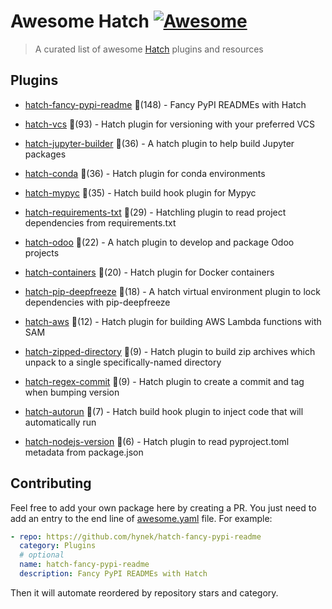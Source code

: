 # Awesome Hatch [![Awesome](https://awesome.re/badge-flat.svg)](https://github.com/sindresorhus/awesome)

> A curated list of awesome [Hatch](https://hatch.pypa.io/latest/) plugins and resources


## Plugins
  
- [hatch-fancy-pypi-readme](https://github.com/hynek/hatch-fancy-pypi-readme) 🌟(148) - Fancy PyPI READMEs with Hatch
  
- [hatch-vcs](https://github.com/ofek/hatch-vcs) 🌟(93) - Hatch plugin for versioning with your preferred VCS
  
- [hatch-jupyter-builder](https://github.com/jupyterlab/hatch-jupyter-builder) 🌟(36) - A hatch plugin to help build Jupyter packages
  
- [hatch-conda](https://github.com/OldGrumpyViking/hatch-conda) 🌟(36) - Hatch plugin for conda environments
  
- [hatch-mypyc](https://github.com/ofek/hatch-mypyc) 🌟(35) - Hatch build hook plugin for Mypyc
  
- [hatch-requirements-txt](https://github.com/repo-helper/hatch-requirements-txt) 🌟(29) - Hatchling plugin to read project dependencies from requirements.txt
  
- [hatch-odoo](https://github.com/acsone/hatch-odoo) 🌟(22) - A hatch plugin to develop and package Odoo projects
  
- [hatch-containers](https://github.com/ofek/hatch-containers) 🌟(20) - Hatch plugin for Docker containers
  
- [hatch-pip-deepfreeze](https://github.com/sbidoul/hatch-pip-deepfreeze) 🌟(18) - A hatch virtual environment plugin to lock dependencies with pip-deepfreeze
  
- [hatch-aws](https://github.com/aka-raccoon/hatch-aws) 🌟(12) - Hatch plugin for building AWS Lambda functions with SAM
  
- [hatch-zipped-directory](https://github.com/dairiki/hatch-zipped-directory) 🌟(9) - Hatch plugin to build zip archives which unpack to a single specifically-named directory
  
- [hatch-regex-commit](https://github.com/frankie567/hatch-regex-commit) 🌟(9) - Hatch plugin to create a commit and tag when bumping version
  
- [hatch-autorun](https://github.com/ofek/hatch-autorun) 🌟(7) - Hatch build hook plugin to inject code that will automatically run
  
- [hatch-nodejs-version](https://github.com/agoose77/hatch-nodejs-version) 🌟(6) - Hatch plugin to read pyproject.toml metadata from package.json
  


## Contributing

Feel free to add your own package here by creating a PR. You just need to add an entry to the end line of [awesome.yaml](./awesome.yaml) file.
For example:

```yaml
- repo: https://github.com/hynek/hatch-fancy-pypi-readme
  category: Plugins
  # optional
  name: hatch-fancy-pypi-readme
  description: Fancy PyPI READMEs with Hatch
```

Then it will automate reordered by repository stars and category.
